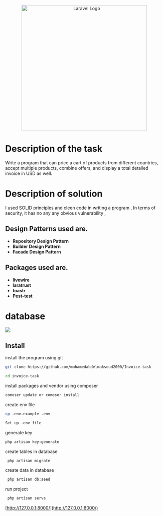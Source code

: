 <p align="center"><a href="https://laravel.com" target="_blank"><img src="https://raw.githubusercontent.com/laravel/art/master/logo-lockup/5%20SVG/2%20CMYK/1%20Full%20Color/laravel-logolockup-cmyk-red.svg" width="400" alt="Laravel Logo"></a></p>

# Description of the task

Write a program that can price a cart of products from different countries, accept multiple products, combine offers, and display a total detailed invoice in USD as well.

# Description of solution

I used SOLID principles and cleen code in writing a program , In terms of security, it has no any any obvious vulnerability ,

## Design Patterns used are.

- **Repository Design Pattern**
- **Builder Design Pattern**
- **Facade Design Pattern**

## Packages used are.

- **livewire**
- **laratrust**
- **toastr**
- **Pest-test**

# database

<img src="database.jpeg">


## Install

install the program using git

```sh
git clone https://github.com/mohamedabdelmaksoud2000/Invoice-task
```

```sh
cd invoice-task
```

install packages and vendor using composer

```sh
comoser update or comoser install
```

create env file

```sh
cp .env.example .env
```

```sh
Set up .env file
```

generate key

```sh
php artisan key:generate
```

create tables in database
```sh
 php artisan migrate
``` 

create data in database
```sh
 php artisan db:seed
``` 

run project
```sh
 php artisan serve
``` 
[http://127.0.0.1:8000/](http://127.0.0.1:8000/)

